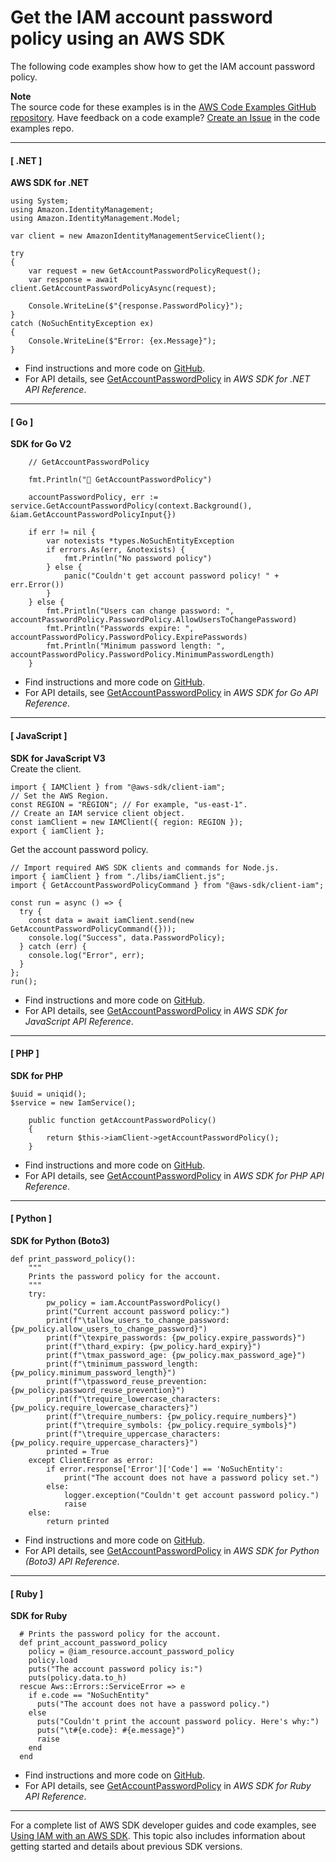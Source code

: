 # Get the IAM account password policy using an AWS SDK<a name="example_iam_GetAccountPasswordPolicy_section"></a>

The following code examples show how to get the IAM account password policy\.

**Note**  
The source code for these examples is in the [AWS Code Examples GitHub repository](https://github.com/awsdocs/aws-doc-sdk-examples)\. Have feedback on a code example? [Create an Issue](https://github.com/awsdocs/aws-doc-sdk-examples/issues/new/choose) in the code examples repo\. 

------
#### [ \.NET ]

**AWS SDK for \.NET**  
  

```
using System;
using Amazon.IdentityManagement;
using Amazon.IdentityManagement.Model;

var client = new AmazonIdentityManagementServiceClient();

try
{
    var request = new GetAccountPasswordPolicyRequest();
    var response = await client.GetAccountPasswordPolicyAsync(request);

    Console.WriteLine($"{response.PasswordPolicy}");
}
catch (NoSuchEntityException ex)
{
    Console.WriteLine($"Error: {ex.Message}");
}
```
+  Find instructions and more code on [GitHub](https://github.com/awsdocs/aws-doc-sdk-examples/tree/main/dotnetv3/IAM#code-examples)\. 
+  For API details, see [GetAccountPasswordPolicy](https://docs.aws.amazon.com/goto/DotNetSDKV3/iam-2010-05-08/GetAccountPasswordPolicy) in *AWS SDK for \.NET API Reference*\. 

------
#### [ Go ]

**SDK for Go V2**  
  

```
	// GetAccountPasswordPolicy

	fmt.Println("🔐 GetAccountPasswordPolicy")

	accountPasswordPolicy, err := service.GetAccountPasswordPolicy(context.Background(), &iam.GetAccountPasswordPolicyInput{})

	if err != nil {
		var notexists *types.NoSuchEntityException
		if errors.As(err, &notexists) {
			fmt.Println("No password policy")
		} else {
			panic("Couldn't get account password policy! " + err.Error())
		}
	} else {
		fmt.Println("Users can change password: ", accountPasswordPolicy.PasswordPolicy.AllowUsersToChangePassword)
		fmt.Println("Passwords expire: ", accountPasswordPolicy.PasswordPolicy.ExpirePasswords)
		fmt.Println("Minimum password length: ", accountPasswordPolicy.PasswordPolicy.MinimumPasswordLength)
	}
```
+  Find instructions and more code on [GitHub](https://github.com/awsdocs/aws-doc-sdk-examples/tree/main/gov2/iam#code-examples)\. 
+  For API details, see [GetAccountPasswordPolicy](https://pkg.go.dev/github.com/aws/aws-sdk-go-v2/service/iam#Client.GetAccountPasswordPolicy) in *AWS SDK for Go API Reference*\. 

------
#### [ JavaScript ]

**SDK for JavaScript V3**  
Create the client\.  

```
import { IAMClient } from "@aws-sdk/client-iam";
// Set the AWS Region.
const REGION = "REGION"; // For example, "us-east-1".
// Create an IAM service client object.
const iamClient = new IAMClient({ region: REGION });
export { iamClient };
```
Get the account password policy\.  

```
// Import required AWS SDK clients and commands for Node.js.
import { iamClient } from "./libs/iamClient.js";
import { GetAccountPasswordPolicyCommand } from "@aws-sdk/client-iam";

const run = async () => {
  try {
    const data = await iamClient.send(new GetAccountPasswordPolicyCommand({}));
    console.log("Success", data.PasswordPolicy);
  } catch (err) {
    console.log("Error", err);
  }
};
run();
```
+  Find instructions and more code on [GitHub](https://github.com/awsdocs/aws-doc-sdk-examples/tree/main/javascriptv3/example_code/iam#code-examples)\. 
+  For API details, see [GetAccountPasswordPolicy](https://docs.aws.amazon.com/AWSJavaScriptSDK/v3/latest/clients/client-iam/classes/getaccountpasswordpolicycommand.html) in *AWS SDK for JavaScript API Reference*\. 

------
#### [ PHP ]

**SDK for PHP**  
  

```
$uuid = uniqid();
$service = new IamService();

    public function getAccountPasswordPolicy()
    {
        return $this->iamClient->getAccountPasswordPolicy();
    }
```
+  Find instructions and more code on [GitHub](https://github.com/awsdocs/aws-doc-sdk-examples/tree/main/php/example_code/iam/iam_basics#code-examples)\. 
+  For API details, see [GetAccountPasswordPolicy](https://docs.aws.amazon.com/goto/SdkForPHPV3/iam-2010-05-08/GetAccountPasswordPolicy) in *AWS SDK for PHP API Reference*\. 

------
#### [ Python ]

**SDK for Python \(Boto3\)**  
  

```
def print_password_policy():
    """
    Prints the password policy for the account.
    """
    try:
        pw_policy = iam.AccountPasswordPolicy()
        print("Current account password policy:")
        print(f"\tallow_users_to_change_password: {pw_policy.allow_users_to_change_password}")
        print(f"\texpire_passwords: {pw_policy.expire_passwords}")
        print(f"\thard_expiry: {pw_policy.hard_expiry}")
        print(f"\tmax_password_age: {pw_policy.max_password_age}")
        print(f"\tminimum_password_length: {pw_policy.minimum_password_length}")
        print(f"\tpassword_reuse_prevention: {pw_policy.password_reuse_prevention}")
        print(f"\trequire_lowercase_characters: {pw_policy.require_lowercase_characters}")
        print(f"\trequire_numbers: {pw_policy.require_numbers}")
        print(f"\trequire_symbols: {pw_policy.require_symbols}")
        print(f"\trequire_uppercase_characters: {pw_policy.require_uppercase_characters}")
        printed = True
    except ClientError as error:
        if error.response['Error']['Code'] == 'NoSuchEntity':
            print("The account does not have a password policy set.")
        else:
            logger.exception("Couldn't get account password policy.")
            raise
    else:
        return printed
```
+  Find instructions and more code on [GitHub](https://github.com/awsdocs/aws-doc-sdk-examples/tree/main/python/example_code/iam/iam_basics#code-examples)\. 
+  For API details, see [GetAccountPasswordPolicy](https://docs.aws.amazon.com/goto/boto3/iam-2010-05-08/GetAccountPasswordPolicy) in *AWS SDK for Python \(Boto3\) API Reference*\. 

------
#### [ Ruby ]

**SDK for Ruby**  
  

```
  # Prints the password policy for the account.
  def print_account_password_policy
    policy = @iam_resource.account_password_policy
    policy.load
    puts("The account password policy is:")
    puts(policy.data.to_h)
  rescue Aws::Errors::ServiceError => e
    if e.code == "NoSuchEntity"
      puts("The account does not have a password policy.")
    else
      puts("Couldn't print the account password policy. Here's why:")
      puts("\t#{e.code}: #{e.message}")
      raise
    end
  end
```
+  Find instructions and more code on [GitHub](https://github.com/awsdocs/aws-doc-sdk-examples/tree/main/ruby/example_code/iam#code-examples)\. 
+  For API details, see [GetAccountPasswordPolicy](https://docs.aws.amazon.com/goto/SdkForRubyV3/iam-2010-05-08/GetAccountPasswordPolicy) in *AWS SDK for Ruby API Reference*\. 

------

For a complete list of AWS SDK developer guides and code examples, see [Using IAM with an AWS SDK](sdk-general-information-section.md)\. This topic also includes information about getting started and details about previous SDK versions\.